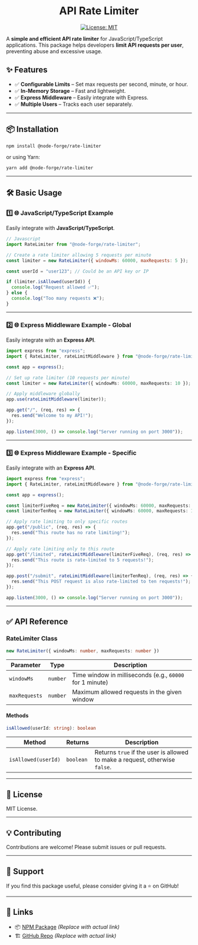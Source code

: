 <div align="center">
   
  # API Rate Limiter 
 [![License: MIT](https://img.shields.io/badge/License-MIT-yellow.svg)](https://opensource.org/licenses/MIT)

 </div>
 
A **simple and efficient API rate limiter** for JavaScript/TypeScript applications. This package helps developers **limit API requests per user**, preventing abuse and excessive usage.

## ✨ Features
- ✅ **Configurable Limits** – Set max requests per second, minute, or hour.
- ✅ **In-Memory Storage** – Fast and lightweight.
- ✅ **Express Middleware** – Easily integrate with Express.
- ✅ **Multiple Users** – Tracks each user separately.

---

## 📦 Installation
```sh
npm install @node-forge/rate-limiter
```

or using Yarn:
```sh
yarn add @node-forge/rate-limiter
```

---

## 🛠️ Basic Usage

### **1️⃣ 🌐 JavaScript/TypeScript Example**
Easily integrate with **JavaScript/TypeScript**.
```javascript
// Javascript
import RateLimiter from "@node-forge/rate-limiter";

// Create a rate limiter allowing 5 requests per minute
const limiter = new RateLimiter({ windowMs: 60000, maxRequests: 5 });

const userId = "user123"; // Could be an API key or IP

if (limiter.isAllowed(userId)) {
  console.log("Request allowed ✅");
} else {
  console.log("Too many requests ❌");
}
```

---

### 2️⃣ 🌐 Express Middleware Example - Global
Easily integrate with an **Express API**.

```typescript
import express from "express";
import { RateLimiter, rateLimitMiddleware } from "@node-forge/rate-limiter";

const app = express();

// Set up rate limiter (10 requests per minute)
const limiter = new RateLimiter({ windowMs: 60000, maxRequests: 10 });

// Apply middleware globally
app.use(rateLimitMiddleware(limiter));

app.get("/", (req, res) => {
  res.send("Welcome to my API!");
});

app.listen(3000, () => console.log("Server running on port 3000"));
```

---

### 3️⃣ 🌐 Express Middleware Example - Specific
Easily integrate with an **Express API**.

```typescript
import express from "express";
import { RateLimiter, rateLimitMiddleware } from "@node-forge/rate-limiter";

const app = express();

const limiterFiveReq = new RateLimiter({ windowMs: 60000, maxRequests: 5 });
const limiterTenReq = new RateLimiter({ windowMs: 60000, maxRequests: 10 });

// Apply rate limiting to only specific routes
app.get("/public", (req, res) => {
  res.send("This route has no rate limiting!");
});

// Apply rate limiting only to this route
app.get("/limited", rateLimitMiddleware(limiterFiveReq), (req, res) => {
  res.send("This route is rate-limited to 5 requests!");
});

app.post("/submit", rateLimitMiddleware(limiterTenReq), (req, res) => {
  res.send("This POST request is also rate-limited to ten requests!");
});

app.listen(3000, () => console.log("Server running on port 3000"));
```

---

## ✅ **API Reference**
### **RateLimiter Class**
```typescript
new RateLimiter({ windowMs: number, maxRequests: number })
```
| Parameter   | Type   | Description                                      |
|------------|--------|--------------------------------------------------|
| `windowMs` | `number` | Time window in milliseconds (e.g., `60000` for 1 minute) |
| `maxRequests` | `number` | Maximum allowed requests in the given window |

#### **Methods**
```typescript
isAllowed(userId: string): boolean
```
| Method      | Returns   | Description                                      |
|------------|----------|--------------------------------------------------|
| `isAllowed(userId)` | `boolean` | Returns `true` if the user is allowed to make a request, otherwise `false`. |

---

## 📜 **License**
MIT License.

---

## 💡 **Contributing**
Contributions are welcome! Please submit issues or pull requests.

---

## 🌟 **Support**
If you find this package useful, please consider giving it a ⭐ on GitHub!

---

## 🔗 **Links**
- 📦 [NPM Package](https://www.npmjs.com/package/@node-forge/rate-limiter) *(Replace with actual link)*
- 🏗 [GitHub Repo](https://github.com/The-Node-Forge/rate-limiter) *(Replace with actual link)*

